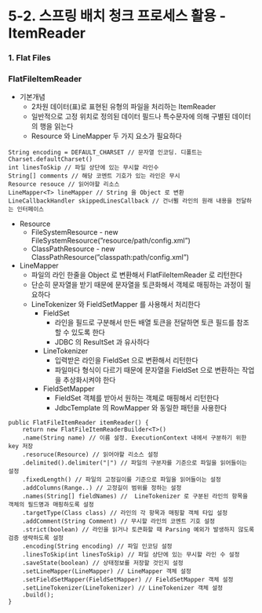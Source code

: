 # 5-2. 스프링 배치 청크 프로세스 활용 - ItemReader
### 1. Flat Files

### FlatFileItemReader

- 기본개념
    - 2차원 데이터(표)로 표현된 유형의 파일을 처리하는 ItemReader
    - 일반적으로 고정 위치로 정의된 데이터 필드나 특수문자에 의해 구별된 데이터의 행을 읽는다
    - Resource 와 LineMapper 두 가지 요소가 필요하다

```
String encoding = DEFAULT_CHARSET // 문자열 인코딩. 디폴트는 Charset.defaultCharset()
int linesToSkip // 파일 상단에 있는 무시할 라인수
String[] comments // 해당 코멘트 기호가 있는 라인은 무시
Resource resouce // 읽어야할 리소스
LineMapper<T> lineMapper // String 을 Object 로 변환
LineCallbackHandler skippedLinesCallback // 건너뛸 라인의 원래 내용을 전달하는 인터페이스

```

- Resource
    - FileSystemResource - new FileSystemResource(”resource/path/config.xml”)
    - ClassPathResource - new ClassPathResource(”classpath:path/config.xml”)
- LineMapper
    - 파일의 라인 한줄을 Object 로 변환해서 FlatFileItemReader 로 리턴한다
    - 단순히 문자열을 받기 때문에 문자열을 토큰화해서 객체로 매핑하는 과정이 필요하다
    - LineTokenizer 와 FieldSetMapper 를 사용해서 처리한다
        - FieldSet
            - 라인을 필드로 구분해서 만든 배열 토큰을 전달하면 토큰 필드를 참조할 수 있도록 한다
            - JDBC 의 ResultSet 과 유사하다
        - LineTokenizer
            - 입력받은 라인을 FieldSet 으로 변환해서 리턴한다
            - 파일마다 형식이 다르기 때문에 문자열을 FieldSet 으로 변환하는 작업을 추상화시켜야 한다
        - FieldSetMapper
            - FieldSet 객체를 받아서 원하는 객체로 매핑해서 리턴한다
            - JdbcTemplate 의 RowMapper 와 동일한 패턴을 사용한다

```
public FlatFileItemReader itemReader() {
	return new FlatFileItemReaderBuilder<T>()
	.name(String name) // 이름 설정. ExecutionContext 내에서 구분하기 위한 key 저장
	.resoruce(Resource) // 읽어야할 리소스 설정 
	.delimited().delimiter("|") // 파일의 구분자를 기준으로 파일을 읽어들이는 설정
	.fixedLength() // 파일의 고정길이를 기준으로 파일을 읽어들이는 설정
	.addColumns(Range..) // 고정길이 범위를 정하는 설정
	.names(String[] fieldNames) //  LineTokenizer 로 구분된 라인의 항목을 객체의 필드명과 매핑하도록 설정
	.targetType(Class class) // 라인의 각 항목과 매핑할 객체 타입 설정
	.addComment(String Comment) // 무시할 라인의 코멘트 기호 설정
	.strict(boolean) // 라인을 읽거나 토큰화할 때 Parsing 예외가 발생하지 않도록 검증 생략하도록 설정
	.encoding(String encoding) // 파일 인코딩 설정
	.linesToSkip(int linesToSkip) // 파일 상단에 있는 무시할 라인 수 설정
	.saveState(boolean) // 상태정보를 저장할 것인지 설정
	.setLineMapper(LineMapper) // LineMapper 객체 설정
	.setFieldSetMapper(FieldSetMapper) // FieldSetMapper 객체 설정
	.setLineTokenizer(LineTokenizer) // LineTokenizer 객체 설정
	.build();
}
```

